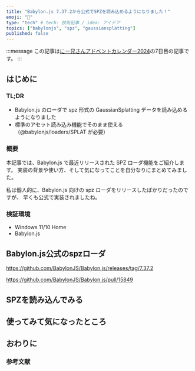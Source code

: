 ```yaml
---
title: "Babylon.js 7.37.2から公式でSPZを読み込めるようになりました！"
emoji: "🦝"
type: "tech" # tech: 技術記事 / idea: アイデア
topics: ["babylonjs", "spz", "gaussiansplatting"]
published: false
---
```


:::message
この記事は[にー兄さんアドベントカレンダー2024](https://qiita.com/advent-calendar/2024/ninisan-2024)の7日目の記事です。
:::

## はじめに

### TL;DR

- Babylon.js のローダで spz 形式の GaussianSplatting データを読み込めるようになりました
- 標準のアセット読み込み機能でそのまま使える（@babylonjs/loaders/SPLAT が必要）

### 概要

本記事では、Babylon.js で最近リリースされた SPZ ローダ機能をご紹介します。
実装の背景や使い方、そして気になってことを自分なりにまとめてみました。

私は個人的に、Babylon.js 向けの spz ローダをリリースしたばかりだったのですが、
早くも公式で実装されましたね。

### 検証環境

- Windows 11/10 Home
- Babylon.js 

## Babylon.js公式のspzローダ

<!-- 当該プルリク -->
<!-- フォーラムでのアナウンス -->

https://github.com/BabylonJS/Babylon.js/releases/tag/7.37.2

https://github.com/BabylonJS/Babylon.js/pull/15849

## SPZを読み込んでみる

## 使ってみて気になったところ

## おわりに

### 参考文献
